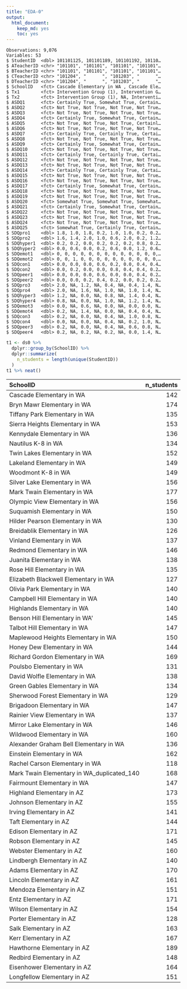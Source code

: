 ```yaml
---
title: "EDA-0"
output:
  html_document:
    keep_md: yes
    toc: yes
---
```


<!-- These two chunks should be added in the beginning of every .Rmd that you want to source an .R script -->
<!--  The 1st mandatory chunck  -->
<!--  Set the working directory to the repository's base directory -->


<!--  The 2nd mandatory chunck  -->
<!-- Set the report-wide options, and point to the external code file. -->




<!-- Load 'sourced' R files.  Suppress the output when loading packages. --> 



<!-- Load the sources.  Suppress the output when loading sources. --> 



<!-- Load any Global functions and variables declared in the R file.  Suppress the output. --> 


<!-- Declare any global functions specific to a Rmd output.  Suppress the output. --> 


<!-- Load the datasets.   -->


<!-- Inspect the datasets.   -->

```
Observations: 9,076
Variables: 53
$ StudentID  <dbl> 101101125, 101101189, 101101192, 10110…
$ ATeacherID <chr> "101101", "101101", "101101", "101101"…
$ BTeacherID <chr> "101101", "101101", "101101", "101101"…
$ CTeacherID <chr> "101204", "      ", "101203", "      "…
$ DTeacherID <chr> "101204", "      ", "101203", "      "…
$ SchoolID   <fct> Cascade Elementary in WA , Cascade Ele…
$ Tx1        <fct> Intervention Group (1), Intervention G…
$ Tx2        <fct> Intervention Group (1), NA, Interventi…
$ ASDQ1      <fct> Certainly True, Somewhat True, Certain…
$ ASDQ2      <fct> Not True, Not True, Not True, Not True…
$ ASDQ3      <fct> Not True, Not True, Not True, Not True…
$ ASDQ4      <fct> Certainly True, Somewhat True, Certain…
$ ASDQ5      <fct> Not True, Not True, Not True, Certainl…
$ ASDQ6      <fct> Not True, Not True, Not True, Not True…
$ ASDQ7      <fct> Certainly True, Certainly True, Certai…
$ ASDQ8      <fct> Not True, Not True, Not True, Not True…
$ ASDQ9      <fct> Certainly True, Somewhat True, Certain…
$ ASDQ10     <fct> Not True, Not True, Not True, Not True…
$ ASDQ11     <fct> Certainly True, Certainly True, Certai…
$ ASDQ12     <fct> Not True, Not True, Not True, Not True…
$ ASDQ13     <fct> Not True, Not True, Not True, Not True…
$ ASDQ14     <fct> Certainly True, Certainly True, Certai…
$ ASDQ15     <fct> Not True, Not True, Not True, Not True…
$ ASDQ16     <fct> Not True, Not True, Not True, Not True…
$ ASDQ17     <fct> Certainly True, Somewhat True, Certain…
$ ASDQ18     <fct> Not True, Not True, Not True, Not True…
$ ASDQ19     <fct> Not True, Not True, Not True, Not True…
$ ASDQ20     <fct> Somewhat True, Somewhat True, Somewhat…
$ ASDQ21     <fct> Certainly True, Somewhat True, Certain…
$ ASDQ22     <fct> Not True, Not True, Not True, Not True…
$ ASDQ23     <fct> Not True, Not True, Not True, Not True…
$ ASDQ24     <fct> Not True, Not True, Not True, Not True…
$ ASDQ25     <fct> Somewhat True, Certainly True, Certain…
$ SDQpro1    <dbl> 1.8, 1.0, 1.8, 0.2, 1.0, 1.0, 0.2, 0.2…
$ SDQpro2    <dbl> 1.6, 1.4, 2.0, 1.0, 0.6, 2.0, 0.2, 1.2…
$ SDQhyper1  <dbl> 0.2, 0.2, 0.0, 0.2, 0.2, 0.2, 0.8, 0.2…
$ SDQhyper2  <dbl> 0.0, 0.6, 0.0, 0.2, 0.6, 0.0, 1.2, 0.6…
$ SDQemot1   <dbl> 0, 0, 0, 0, 0, 0, 0, 0, 0, 0, 0, 0, 0,…
$ SDQemot2   <dbl> 0, 0, 1, 0, 0, 0, 0, 0, 0, 0, 0, 0, 0,…
$ SDQcon1    <dbl> 0.0, 0.0, 0.0, 0.6, 0.2, 0.0, 0.4, 0.4…
$ SDQcon2    <dbl> 0.0, 0.2, 0.0, 0.0, 0.8, 0.4, 0.4, 0.2…
$ SDQpeer1   <dbl> 0.0, 0.0, 0.0, 0.6, 0.0, 0.0, 0.4, 0.2…
$ SDQpeer2   <dbl> 0.0, 0.0, 0.2, 0.4, 0.2, 0.0, 0.2, 0.2…
$ SDQpro3    <dbl> 2.0, NA, 1.2, NA, 0.4, NA, 0.4, 1.4, N…
$ SDQpro4    <dbl> 2.0, NA, 1.6, NA, 1.0, NA, 1.0, 1.4, N…
$ SDQhyper3  <dbl> 1.2, NA, 0.0, NA, 0.8, NA, 1.4, 0.4, N…
$ SDQhyper4  <dbl> 0.8, NA, 0.0, NA, 1.0, NA, 1.2, 1.4, N…
$ SDQemot3   <dbl> 0.0, NA, 0.6, NA, 0.0, NA, 0.0, 0.0, N…
$ SDQemot4   <dbl> 0.2, NA, 1.4, NA, 0.0, NA, 0.4, 0.4, N…
$ SDQcon3    <dbl> 0.2, NA, 0.0, NA, 0.4, NA, 1.0, 0.8, N…
$ SDQcon4    <dbl> 0.0, NA, 0.0, NA, 0.4, NA, 0.2, 1.0, N…
$ SDQpeer3   <dbl> 0.2, NA, 0.0, NA, 0.4, NA, 0.6, 0.8, N…
$ SDQpeer4   <dbl> 0.2, NA, 0.2, NA, 0.2, NA, 0.0, 1.4, N…
```

<!-- Tweak the datasets.   -->




<!-- Basic table view.   -->

```r
t1 <- ds0 %>% 
  dplyr::group_by(SchoolID) %>% 
  dplyr::summarize(
    n_students = length(unique(StudentID))
  )
t1 %>% neat()
```

<table class="table table-striped table-hover table-condensed table-responsive" style="width: auto !important; ">
 <thead>
  <tr>
   <th style="text-align:left;"> SchoolID </th>
   <th style="text-align:right;"> n_students </th>
  </tr>
 </thead>
<tbody>
  <tr>
   <td style="text-align:left;"> Cascade Elementary in WA </td>
   <td style="text-align:right;"> 142 </td>
  </tr>
  <tr>
   <td style="text-align:left;"> Bryn Mawr Elementary in WA </td>
   <td style="text-align:right;"> 174 </td>
  </tr>
  <tr>
   <td style="text-align:left;"> Tiffany Park Elementary in WA </td>
   <td style="text-align:right;"> 135 </td>
  </tr>
  <tr>
   <td style="text-align:left;"> Sierra Heights Elementary in WA </td>
   <td style="text-align:right;"> 153 </td>
  </tr>
  <tr>
   <td style="text-align:left;"> Kennydale Elementary in WA </td>
   <td style="text-align:right;"> 136 </td>
  </tr>
  <tr>
   <td style="text-align:left;"> Nautilus K-8 in WA </td>
   <td style="text-align:right;"> 134 </td>
  </tr>
  <tr>
   <td style="text-align:left;"> Twin Lakes Elementary in WA </td>
   <td style="text-align:right;"> 152 </td>
  </tr>
  <tr>
   <td style="text-align:left;"> Lakeland Elementary in WA </td>
   <td style="text-align:right;"> 149 </td>
  </tr>
  <tr>
   <td style="text-align:left;"> Woodmont K-8 in WA </td>
   <td style="text-align:right;"> 149 </td>
  </tr>
  <tr>
   <td style="text-align:left;"> Silver Lake Elementary in WA </td>
   <td style="text-align:right;"> 156 </td>
  </tr>
  <tr>
   <td style="text-align:left;"> Mark Twain Elementary in WA </td>
   <td style="text-align:right;"> 177 </td>
  </tr>
  <tr>
   <td style="text-align:left;"> Olympic View Elementary in WA </td>
   <td style="text-align:right;"> 156 </td>
  </tr>
  <tr>
   <td style="text-align:left;"> Suquamish Elementary in WA </td>
   <td style="text-align:right;"> 150 </td>
  </tr>
  <tr>
   <td style="text-align:left;"> Hilder Pearson Elementary in WA </td>
   <td style="text-align:right;"> 130 </td>
  </tr>
  <tr>
   <td style="text-align:left;"> Breidablik Elementary in WA </td>
   <td style="text-align:right;"> 126 </td>
  </tr>
  <tr>
   <td style="text-align:left;"> Vinland Elementary in WA </td>
   <td style="text-align:right;"> 137 </td>
  </tr>
  <tr>
   <td style="text-align:left;"> Redmond Elementary in WA </td>
   <td style="text-align:right;"> 146 </td>
  </tr>
  <tr>
   <td style="text-align:left;"> Juanita Elementary in WA </td>
   <td style="text-align:right;"> 138 </td>
  </tr>
  <tr>
   <td style="text-align:left;"> Rose Hill Elementary in WA </td>
   <td style="text-align:right;"> 135 </td>
  </tr>
  <tr>
   <td style="text-align:left;"> Elizabeth Blackwell Elementary in WA </td>
   <td style="text-align:right;"> 127 </td>
  </tr>
  <tr>
   <td style="text-align:left;"> Olivia Park Elementary in WA </td>
   <td style="text-align:right;"> 140 </td>
  </tr>
  <tr>
   <td style="text-align:left;"> Campbell Hill Elementary in WA </td>
   <td style="text-align:right;"> 140 </td>
  </tr>
  <tr>
   <td style="text-align:left;"> Highlands Elementary in WA </td>
   <td style="text-align:right;"> 140 </td>
  </tr>
  <tr>
   <td style="text-align:left;"> Benson Hill Elementary in WA' </td>
   <td style="text-align:right;"> 145 </td>
  </tr>
  <tr>
   <td style="text-align:left;"> Talbot Hill Elementary in WA </td>
   <td style="text-align:right;"> 147 </td>
  </tr>
  <tr>
   <td style="text-align:left;"> Maplewood Heights Elementary in WA </td>
   <td style="text-align:right;"> 150 </td>
  </tr>
  <tr>
   <td style="text-align:left;"> Honey Dew Elementary in WA </td>
   <td style="text-align:right;"> 144 </td>
  </tr>
  <tr>
   <td style="text-align:left;"> Richard Gordon Elementary in WA </td>
   <td style="text-align:right;"> 169 </td>
  </tr>
  <tr>
   <td style="text-align:left;"> Poulsbo Elementary in WA </td>
   <td style="text-align:right;"> 131 </td>
  </tr>
  <tr>
   <td style="text-align:left;"> David Wolfle Elementary in WA </td>
   <td style="text-align:right;"> 138 </td>
  </tr>
  <tr>
   <td style="text-align:left;"> Green Gables Elementary in WA </td>
   <td style="text-align:right;"> 134 </td>
  </tr>
  <tr>
   <td style="text-align:left;"> Sherwood Forest Elementary in WA </td>
   <td style="text-align:right;"> 129 </td>
  </tr>
  <tr>
   <td style="text-align:left;"> Brigadoon Elementary in WA </td>
   <td style="text-align:right;"> 147 </td>
  </tr>
  <tr>
   <td style="text-align:left;"> Rainier View Elementary in WA </td>
   <td style="text-align:right;"> 137 </td>
  </tr>
  <tr>
   <td style="text-align:left;"> Mirror Lake Elementary in WA </td>
   <td style="text-align:right;"> 146 </td>
  </tr>
  <tr>
   <td style="text-align:left;"> Wildwood Elementary in WA </td>
   <td style="text-align:right;"> 160 </td>
  </tr>
  <tr>
   <td style="text-align:left;"> Alexander Graham Bell Elementary in WA </td>
   <td style="text-align:right;"> 136 </td>
  </tr>
  <tr>
   <td style="text-align:left;"> Einstein Elementary in WA </td>
   <td style="text-align:right;"> 162 </td>
  </tr>
  <tr>
   <td style="text-align:left;"> Rachel Carson Elementary in WA </td>
   <td style="text-align:right;"> 118 </td>
  </tr>
  <tr>
   <td style="text-align:left;"> Mark Twain Elementary in WA_duplicated_140 </td>
   <td style="text-align:right;"> 168 </td>
  </tr>
  <tr>
   <td style="text-align:left;"> Fairmount Elementary in WA </td>
   <td style="text-align:right;"> 147 </td>
  </tr>
  <tr>
   <td style="text-align:left;"> Highland Elementary in AZ </td>
   <td style="text-align:right;"> 173 </td>
  </tr>
  <tr>
   <td style="text-align:left;"> Johnson Elementary in AZ </td>
   <td style="text-align:right;"> 155 </td>
  </tr>
  <tr>
   <td style="text-align:left;"> Irving Elementary in AZ </td>
   <td style="text-align:right;"> 141 </td>
  </tr>
  <tr>
   <td style="text-align:left;"> Taft Elementary in AZ </td>
   <td style="text-align:right;"> 144 </td>
  </tr>
  <tr>
   <td style="text-align:left;"> Edison Elementary in AZ </td>
   <td style="text-align:right;"> 171 </td>
  </tr>
  <tr>
   <td style="text-align:left;"> Robson Elementary in AZ </td>
   <td style="text-align:right;"> 145 </td>
  </tr>
  <tr>
   <td style="text-align:left;"> Webster Elementary in AZ </td>
   <td style="text-align:right;"> 160 </td>
  </tr>
  <tr>
   <td style="text-align:left;"> Lindbergh Elementary in AZ </td>
   <td style="text-align:right;"> 140 </td>
  </tr>
  <tr>
   <td style="text-align:left;"> Adams Elementary in AZ </td>
   <td style="text-align:right;"> 170 </td>
  </tr>
  <tr>
   <td style="text-align:left;"> Lincoln Elementary in AZ </td>
   <td style="text-align:right;"> 161 </td>
  </tr>
  <tr>
   <td style="text-align:left;"> Mendoza Elementary in AZ </td>
   <td style="text-align:right;"> 151 </td>
  </tr>
  <tr>
   <td style="text-align:left;"> Entz Elementary in AZ </td>
   <td style="text-align:right;"> 171 </td>
  </tr>
  <tr>
   <td style="text-align:left;"> Wilson Elementary in AZ </td>
   <td style="text-align:right;"> 154 </td>
  </tr>
  <tr>
   <td style="text-align:left;"> Porter Elementary in AZ </td>
   <td style="text-align:right;"> 128 </td>
  </tr>
  <tr>
   <td style="text-align:left;"> Salk Elementary in AZ </td>
   <td style="text-align:right;"> 163 </td>
  </tr>
  <tr>
   <td style="text-align:left;"> Kerr Elementary in AZ </td>
   <td style="text-align:right;"> 167 </td>
  </tr>
  <tr>
   <td style="text-align:left;"> Hawthorne Elementary in AZ </td>
   <td style="text-align:right;"> 189 </td>
  </tr>
  <tr>
   <td style="text-align:left;"> Redbird Elementary in AZ </td>
   <td style="text-align:right;"> 148 </td>
  </tr>
  <tr>
   <td style="text-align:left;"> Eisenhower Elementary in AZ </td>
   <td style="text-align:right;"> 164 </td>
  </tr>
  <tr>
   <td style="text-align:left;"> Longfellow Elementary in AZ </td>
   <td style="text-align:right;"> 151 </td>
  </tr>
</tbody>
</table>

<!-- Basic graph view.   -->





